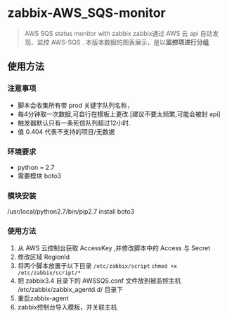 # zabbix-AWS_SQS-monitor

> AWS SQS status monitor with zabbix
> zabbix通过 AWS 云 api 自动发现、监控 AWS-SQS .
> 本版本数据的图表展示，是以**监控项进行分组**.

## 使用方法
### 注意事项
- 脚本会收集所有带 prod 关键字队列名称，
- 每4分钟取一次数据,可自行在模板上更改.[建议不要太频繁,可能会被封 api]
- 触发器默认只有一条死信队列超过12小时.
- 值 0.404 代表不支持的项目/无数据

### 环境要求
- python = 2.7
- 需要模块 boto3

### 模块安装
/usr/local/python2.7/bin/pip2.7 install boto3

### 使用方法
1. 从 AWS 云控制台获取 AccessKey ,并修改脚本中的 Access 与 Secret
2. 修改区域 RegionId
3. 将两个脚本放置于以下目录
`/etc/zabbix/script`
`chmod +x /etc/zabbix/script/*`
4. 把 zabbix3.4 目录下的 AWSSQS.conf 文件放到被监控主机 /etc/zabbix/zabbix_agentd.d/ 目录下
5. 重启zabbix-agent
6. zabbix控制台导入模板，并关联主机
